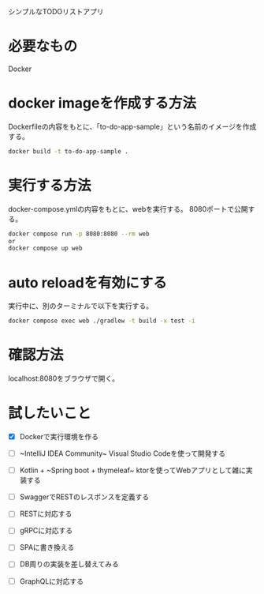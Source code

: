 シンプルなTODOリストアプリ

# 必要なもの
Docker

# docker imageを作成する方法
Dockerfileの内容をもとに、「to-do-app-sample」という名前のイメージを作成する。
```sh
docker build -t to-do-app-sample .
```

# 実行する方法
docker-compose.ymlの内容をもとに、webを実行する。
8080ポートで公開する。
```sh
docker compose run -p 8080:8080 --rm web
or
docker compose up web
```

# auto reloadを有効にする
実行中に、別のターミナルで以下を実行する。
```sh
docker compose exec web ./gradlew -t build -x test -i
```

# 確認方法
localhost:8080をブラウザで開く。

# 試したいこと
- [x] Dockerで実行環境を作る
- [ ] ~IntelliJ IDEA Community~ Visual Studio Codeを使って開発する
- [ ] Kotlin + ~Spring boot + thymeleaf~ ktorを使ってWebアプリとして雑に実装する
- [ ] SwaggerでRESTのレスポンスを定義する
- [ ] RESTに対応する
- [ ] gRPCに対応する
- [ ] SPAに書き換える
- [ ] DB周りの実装を差し替えてみる
- [ ] GraphQLに対応する

